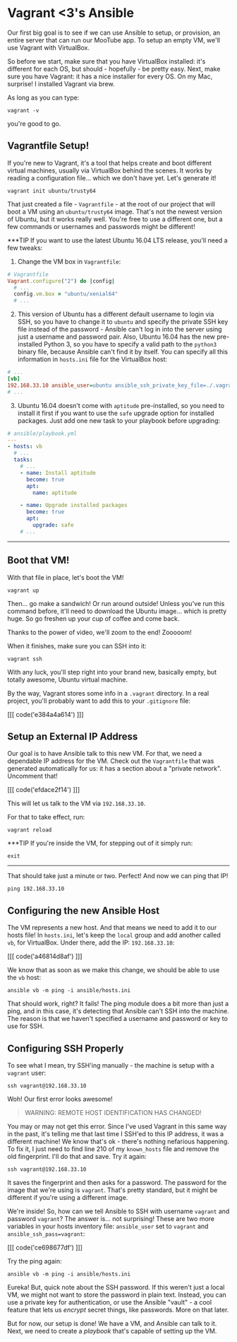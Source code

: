 # Vagrant <3's Ansible

Our first big goal is to see if we can use Ansible to setup, or provision, an entire
server that can run our MooTube app. To setup an empty VM, we'll use Vagrant
with VirtualBox.

So before we start, make sure that you have VirtualBox installed: it's different
for each OS, but should - hopefully - be pretty easy. Next, make sure you have Vagrant:
it has a nice installer for every OS. On my Mac, surprise! I installed Vagrant via
brew.

As long as you can type: 

```terminal
vagrant -v
```

you're good to go.

## Vagrantfile Setup!

If you're new to Vagrant, it's a tool that helps create and boot different virtual
machines, usually via VirtualBox behind the scenes. It works by reading a configuration
file... which we don't have yet. Let's generate it!

```terminal
vagrant init ubuntu/trusty64
```

That just created a file - `Vagrantfile` - at the root of our project that will boot
a VM using an `ubuntu/trusty64` image. That's not the newest version of Ubuntu, but
it works really well. You're free to use a different one, but a few commands or usernames
and passwords might be different!

***TIP
If you want to use the latest Ubuntu 16.04 LTS release, you'll need a few tweaks:

1) Change the VM box in `Vagrantfile`:

```ruby
# Vagrantfile
Vagrant.configure("2") do |config|
  # ...
  config.vm.box = "ubuntu/xenial64"
  # ...
```

2) This version of Ubuntu has a different default username to login via SSH, so you have to
change it to `ubuntu` and specify the private SSH key file instead of the password - Ansible
can't log in into the server using just a username and password pair. Also, Ubuntu 16.04 has
the new pre-installed Python 3, so you have to specify a valid path to the `python3` binary
file, because Ansible can't find it by itself. You can specify all this information in
`hosts.ini` file for the VirtualBox host:

```ini
# ...
[vb]
192.168.33.10 ansible_user=ubuntu ansible_ssh_private_key_file=./.vagrant/machines/default/virtualbox/private_key ansible_python_interpreter=/usr/bin/python3
# ...
```

3) Ubuntu 16.04 doesn't come with `aptitude` pre-installed, so you need to install it first
if you want to use the `safe` upgrade option for installed packages. Just add one new task to
your playbook before upgrading:

```yaml
# ansible/playbook.yml
---
- hosts: vb
  # ...
  tasks:
    # ...
    - name: Install aptitude
      become: true
      apt:
        name: aptitude

    - name: Upgrade installed packages
      become: true
      apt:
        upgrade: safe
    # ...
```
***

## Boot that VM!

With that file in place, let's boot the VM!

```terminal
vagrant up
```

Then... go make a sandwich! Or run around outside! Unless you've run this command
before, it'll need to download the Ubuntu image... which is pretty huge. So go freshen
up your cup of coffee and come back.

Thanks to the power of video, we'll zoom to the end! Zooooom!

When it finishes, make sure you can SSH into it:

```terminal
vagrant ssh
```

With any luck, you'll step right into your brand new, basically empty, but totally
awesome, Ubuntu virtual machine.

By the way, Vagrant stores some info in a `.vagrant` directory. In a real project,
you'll probably want to add this to your `.gitignore` file:

[[[ code('e384a4a614') ]]]

## Setup an External IP Address

Our goal is to have Ansible talk to this new VM. For that, we need a dependable IP
address for the VM. Check out the `Vagrantfile` that was generated automatically
for us: it has a section about a "private network". Uncomment that!

[[[ code('efdace2f14') ]]]

This will let us talk to the VM via `192.168.33.10`.

For that to take effect, run:

```terminal
vagrant reload
```

***TIP
If you're inside the VM, for stepping out of it simply run:

```terminal-silent
exit
```
***

That should take just a minute or two. Perfect! And now we can ping that IP!

```terminal
ping 192.168.33.10
```

## Configuring the new Ansible Host

The VM represents a new host. And that means we need to add it to our hosts file!
In `hosts.ini`, let's keep the `local` group and add another called `vb`, for VirtualBox.
Under there, add the IP: `192.168.33.10`:

[[[ code('a46814d8af') ]]]

We know that as soon as we make this change, we should be able to use the `vb` host:

```terminal
ansible vb -m ping -i ansible/hosts.ini
```

That should work, right? It fails! The ping module does a bit more than just a ping,
and in this case, it's detecting that Ansible can't SSH into the machine. The reason
is that we haven't specified a username and password or key to use for SSH.

## Configuring SSH Properly

To see what I mean, try SSH'ing manually - the machine is setup with a `vagrant` user:

```terminal
ssh vagrant@192.168.33.10
```

Woh! Our first error looks awesome!

> WARNING: REMOTE HOST IDENTIFICATION HAS CHANGED!

You may or may not get this error. Since I've used Vagrant in this same way in the
past, it's telling me that last time I SSH'ed to this IP address, it was a different
machine! We know that's ok - there's nothing nefarious happening. To fix it, I just
need to find line 210 of my `known_hosts` file and remove the old fingerprint.
I'll do that and save. Try it again:

```terminal
ssh vagrant@192.168.33.10
```

It saves the fingerprint and then asks for a password. The password for the image
that we're using is `vagrant`. That's pretty standard, but it might be different
if you're using a different image.

We're inside! So, how can we tell Ansible to SSH with username `vagrant` and password
`vagrant`? The answer is... not surprising! These are two more variables in your
hosts inventory file: `ansible_user` set to `vagrant` and `ansible_ssh_pass=vagrant`:

[[[ code('ce698677df') ]]]

Try the ping again:

```terminal
ansible vb -m ping -i ansible/hosts.ini
```

Eureka! But, quick note about the SSH password. If this weren't just a local VM,
we might not want to store the password in plain text. Instead, you can use a private
key for authentication, or use the Ansible "vault" - a cool feature that lets us
*encrypt* secret things, like passwords. More on that later.

But for now, our setup is done! We have a VM, and Ansible can talk to it. Next, we
need to create a *playbook* that's capable of setting up the VM.
